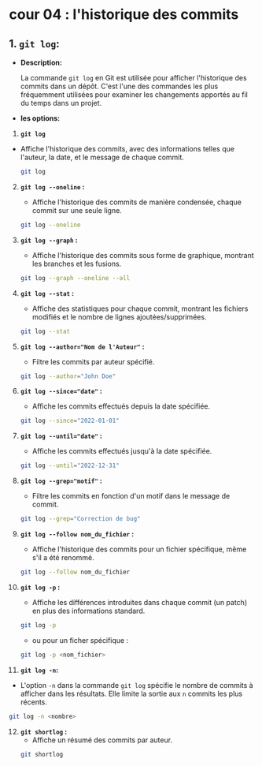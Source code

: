 # cour 04 : **l'historique des commits**


## 1. **`git log`:**

- **Description:**
  
  La commande ``git log`` en Git est utilisée pour afficher l'historique des commits dans un dépôt. C'est l'une des commandes les plus fréquemment utilisées pour examiner les changements apportés au fil du temps dans un projet. 


- **les options:**

1. **`git log`**
  - Affiche l'historique des commits, avec des informations telles que l'auteur, la date, et le message de chaque commit.
    ```bash
    git log
    ```

2. **`git log --oneline` :**
   - Affiche l'historique des commits de manière condensée, chaque commit sur une seule ligne.
   ```bash
   git log --oneline
   ```

3. **`git log --graph` :**
   - Affiche l'historique des commits sous forme de graphique, montrant les branches et les fusions.
   ```bash
   git log --graph --oneline --all
   ```

4. **`git log --stat` :**
   - Affiche des statistiques pour chaque commit, montrant les fichiers modifiés et le nombre de lignes ajoutées/supprimées.
   ```bash
   git log --stat
   ```

5. **`git log --author="Nom de l'Auteur"` :**
   - Filtre les commits par auteur spécifié.
   ```bash
   git log --author="John Doe"
   ```

6. **`git log --since="date"` :**
   - Affiche les commits effectués depuis la date spécifiée.
   ```bash
   git log --since="2022-01-01"
   ```

7. **`git log --until="date"` :**
   - Affiche les commits effectués jusqu'à la date spécifiée.
   ```bash
   git log --until="2022-12-31"
   ```

8. **`git log --grep="motif"` :**
   - Filtre les commits en fonction d'un motif dans le message de commit.
   ```bash
   git log --grep="Correction de bug"
   ```


9. **`git log --follow nom_du_fichier` :**
    - Affiche l'historique des commits pour un fichier spécifique, même s'il a été renommé.
    ```bash
    git log --follow nom_du_fichier
    ```

10. **`git log -p` :**
    - Affiche les différences introduites dans chaque commit (un patch) en plus des informations standard.
    ```bash
    git log -p
    ```
    - ou pour un ficher spécifique :

    ```bash
    git log -p <nom_fichier>
    ```


11.  **``git log -n``:**

   - L'option `-n` dans la commande `git log` spécifie le nombre de commits à afficher dans les résultats. Elle limite la sortie aux `n` commits les plus récents. 


   ```bash
   git log -n <nombre>
   ```


12. **`git shortlog` :**
    - Affiche un résumé des commits par auteur.
    ```bash
    git shortlog
    ```



   



